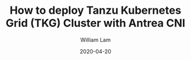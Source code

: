 ---
title: "How to deploy Tanzu Kubernetes Grid (TKG) Cluster with Antrea CNI"
image: /img/posts/antrea-plus-tks.png
excerpt: Post by William Lam
author: William Lam
date: 2020-04-20
# author_url: https://www.google.com
author_avatar: /img/icon-antrea.png
categories: ['kubernetes']
# use "external" if you only want to drive users to a different blog post that lives outside this site.
external: https://www.virtuallyghetto.com/2020/04/how-to-deploy-tanzu-kubernetes-grid-tkg-cluster-with-antrea-cni.html
# Tag should match author to drive author pages
tags: ['Antrea Team']
---
